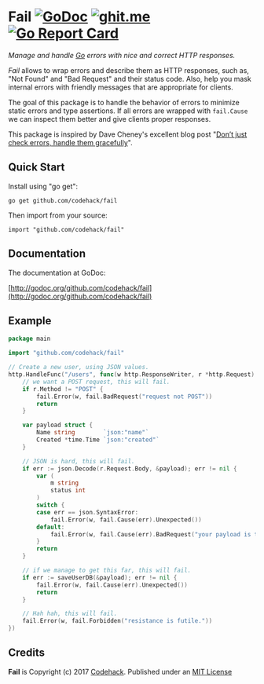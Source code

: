 # Fail [![GoDoc](https://godoc.org/github.com/codehack/fail?status.svg)](https://godoc.org/github.com/codehack/fail) [![ghit.me](https://ghit.me/badge.svg?repo=codehack/fail)](https://ghit.me/repo/codehack/fail) [![Go Report Card](https://goreportcard.com/badge/github.com/codehack/fail)](https://goreportcard.com/report/github.com/codehack/fail)

*Manage and handle [Go](http://golang.org) errors with nice and correct HTTP responses.*

*Fail* allows to wrap errors and describe them as HTTP responses, such as, "Not Found" and "Bad Request" and their status code. Also, help you mask internal errors with friendly messages that are appropriate for clients.

The goal of this package is to handle the behavior of errors to minimize static errors and type assertions. If all errors are wrapped with ``fail.Cause`` we can inspect them better and give clients proper responses.

This package is inspired by Dave Cheney's excellent blog post "[Don’t just check errors, handle them gracefully](https://dave.cheney.net/2016/04/27/dont-just-check-errors-handle-them-gracefully)".

## Quick Start

Install using "go get":

	go get github.com/codehack/fail

Then import from your source:

	import "github.com/codehack/fail"

## Documentation

The documentation at GoDoc:

[http://godoc.org/github.com/codehack/fail](http://godoc.org/github.com/codehack/fail)

## Example

```go
package main

import "github.com/codehack/fail"

// Create a new user, using JSON values.
http.HandleFunc("/users", func(w http.ResponseWriter, r *http.Request) {
	// we want a POST request, this will fail.
	if r.Method != "POST" {
		fail.Error(w, fail.BadRequest("request not POST"))
		return
	}

	var payload struct {
		Name string        `json:"name"`
		Created *time.Time `json:"created"`
	}

	// JSON is hard, this will fail.
	if err := json.Decode(r.Request.Body, &payload); err != nil {
		var (
			m string
			status int
		)
		switch {
		case err == json.SyntaxError:
			fail.Error(w, fail.Cause(err).Unexpected())
		default:
			fail.Error(w, fail.Cause(err).BadRequest("your payload is terrible"))
		}
		return
	}

	// if we manage to get this far, this will fail.
	if err := saveUserDB(&payload); err != nil {
		fail.Error(w, fail.Cause(err).Unexpected())
		return
	}

	// Hah hah, this will fail.
	fail.Error(w, fail.Forbidden("resistance is futile."))
})
```

## Credits

**Fail** is Copyright (c) 2017 [Codehack](http://codehack.com).
Published under an [MIT License](https://raw.githubusercontent.com/codehack/fail/master/LICENSE)

